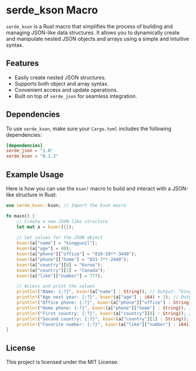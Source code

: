 # serde_kson Macro

`serde_kson` is a Rust macro that simplifies the process of building and managing JSON-like data structures. It allows you to dynamically create and manipulate nested JSON objects and arrays using a simple and intuitive syntax.

## Features

- Easily create nested JSON structures.
- Supports both object and array syntax.
- Convenient access and update operations.
- Built on top of `serde_json` for seamless integration.

## Dependencies

To use `serde_kson`, make sure your `Cargo.toml` includes the following dependencies:

```toml
[dependencies]
serde_json = "1.0"
serde_kson = "0.1.2"
```

## Example Usage

Here is how you can use the `kson!` macro to build and interact with a JSON-like structure in Rust:

```rust
use serde_kson::kson; // Import the kson macro

fn main() {
    // Create a new JSON-like structure
    let mut a = kson!({});
    
    // Set values for the JSON object
    kson!(a["name"] = "kinggunil");
    kson!(a["age"] = 40);
    kson!(a["phone"]["office"] = "010-28**-3440");
    kson!(a["phone"]["home"] = "031-7**-2440");
    kson!(a["country"][0] = "Korea");
    kson!(a["country"][1] = "Canada");
    kson!(a["like"]["number"] = 777);

    // Access and print the values
    println!("Name: {:?}", kson!(a["name"] : String)); // Output: "kinggunil"
    println!("Age next year: {:?}", kson!(a["age"] : i64) + 1); // Output: 41
    println!("Office phone: {:?}", kson!(a["phone"]["office"] : String)); // Output: "010-28**-3440"
    println!("Home phone: {:?}", kson!(a["phone"]["home"] : String)); // Output: "031-7**-2440"
    println!("First country: {:?}", kson!(a["country"][0] : String)); // Output: "Korea"
    println!("Second country: {:?}", kson!(a["country"][1] : String)); // Output: "Canada"
    println!("Favorite number: {:?}", kson!(a["like"]["number"] : i64)); // Output: 777
}
```

## License

This project is licensed under the MIT License.
